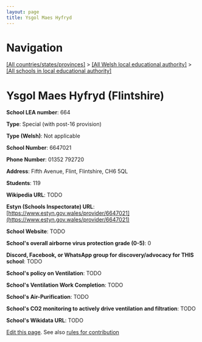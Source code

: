 ```yaml
---
layout: page
title: Ysgol Maes Hyfryd
---
```

# Navigation

[[All countries/states/provinces]](../../..) > [[All Welsh local educational authority]](../..) > [[All schools in local educational authority]](..)

# Ysgol Maes Hyfryd (Flintshire)

**School LEA number**: 664

**Type**: Special (with post-16 provision)

**Type (Welsh)**: Not applicable

**School Number**: 6647021

**Phone Number**: 01352 792720

**Address**: Fifth Avenue, Flint, Flintshire, CH6 5QL

**Students**: 119

**Wikipedia URL**: TODO

**Estyn (Schools Inspectorate) URL**: [https://www.estyn.gov.wales/provider/6647021](https://www.estyn.gov.wales/provider/6647021)

**School Website**: TODO

**School's overall airborne virus protection grade (0-5)**: 0

**Discord, Facebook, or WhatsApp group for discovery/advocacy for THIS school**: TODO

**School's policy on Ventilation**: TODO

**School's Ventilation Work Completion**: TODO

**School's Air-Purification**: TODO

**School's CO2 monitoring to actively drive ventilation and filtration**: TODO

**School's Wikidata URL**: TODO




[Edit this page](https://github.com/ventilate-schools/Wales/edit/prif/./Flintshire/Ysgol_Maes_Hyfryd.md). See also [rules for contribution](../../../contribution-rules/)